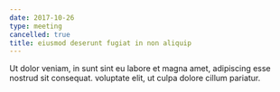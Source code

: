 ```yaml
---
date: 2017-10-26
type: meeting
cancelled: true
title: eiusmod deserunt fugiat in non aliquip
---
```

Ut dolor veniam, in sunt sint eu labore et magna amet, adipiscing esse nostrud sit consequat. voluptate elit, ut culpa dolore cillum pariatur.